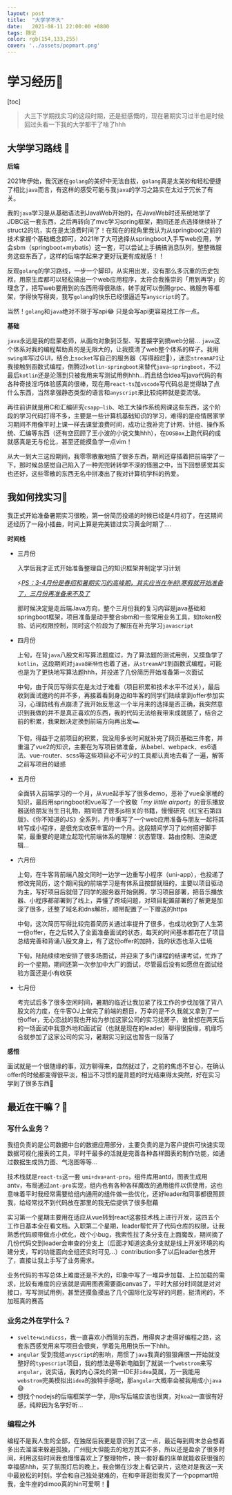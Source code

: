 ```yaml
---
layout: post
title:  "大学学不大"
date:   2021-08-11 22:00:00 +0800
tags: 随记
color: rgb(154,133,255)
cover: '../assets/popmart.png'
---
```


# 学习经历:memo:

[toc]

> 大三下学期找实习的这段时期，还是挺感慨的，现在暑期实习过半也是时候回过头看一下我的大学都干了啥了hhh

## 大学学习路线 :runner:

**后端**

2021年伊始，我沉迷在`golang`的美好中无法自拔，`golang`真是太美妙和轻松便捷了相比`java`而言，有这样的感受可能与我`java`的学习之路实在太过于冗长了有关。

我的`java`学习是从基础语法到JavaWeb开始的，在JavaWeb时还系统地学了JDBC这一套东西，之后再转向了mvc学习spring框架，期间还差点选择继续补了struct2的坑，实在是太浪费时间了！在现在的视角里我认为从springboot之前的技术掌握个基础概念即可，2021年了大可选择从springboot入手写web应用，学会sbm（springboot+mybatis）这一套，可以尝试上手搞搞消息队列，整整微服务这些东西了，这样的后端学起来才更好玩更有成就感！！

反观`golang`的学习路线，一步一个脚印，从实用出发，没有那么多沉重的历史包袱，用原生库都可以轻松搞出一个web应用程序，太符合我推崇的「用到再学」的理念了，把写web要用到的东西用得很熟练，转手就可以倒腾grpc、微服务等框架，学得快写得爽，我写`golang`的快乐已经很逼近写`anyscript`的了。

当然！`golang`和`java`绝对不限于写api:joy: 只是会写api更容易找工作一点。

**基础**

`java`永远是我的启蒙老师，从面向对象到泛型、写套接字到搞web分层... `java`这个体系对我的编程帮助真的是无限大的，让我摸清了web整个体系的样子。我用`swing库`写过GUI，结合上`socket`写自己的服务器（写得超烂:shit:），迷恋`streamAPI`让我接触到函数式编程，倒腾过`kotlin-springboot`来替代`java—springboot`，不过最后`kotlin`还是沦落到只被我用来写测试用例hhh...而且结合idea写java代码的有各种奇技淫巧体验感真的很棒，现在用`react-ts`加`vscode`写代码总是觉得缺了点什么东西，当然拿强静态类型的语言和`anyscript`来比较纯粹就是耍流氓。

再往前讲就是用C和汇编研究`csapp—lib`、哈工大操作系统网课这些东西，这个阶段的学习代码打得不多，主要是一些计算机基础知识的学习，难得的是疫情居家学习期间不用像平时上课一样去课堂浪费时间，成功让我补完了计网、计组、操作系统、汇编等东西（还有空回顾了王小波的小说文集hhh），在`DOSBox`上跑代码的成就感真是无与伦比，甚至还能摸鱼学一点vim！

从大一到大三这段期间，我零零散散地搞了很多东西，期间还穿插着把前端学了一下，那时候总感觉自己陷入了一种兜兜转转学不深的怪圈之中，当下回想感觉其实也还好，这些零散的东西无名中拼凑出了我对计算机学科的热爱。

## 我如何找实习:construction_worker:

我正式开始准备暑期实习很晚，第一份简历投递的时候已经是4月初了，在这期间还经历了一段小插曲，时间上算是完美错过实习黄金时期了....

**时间线**

* 三月份

  入学后我才正式开始准备整理自己的知识框架并制定学习计划

  :zap:<u>*PS：3-4月份是春招和暑期实习的高峰期，其实应当在年前\寒假就开始准备了，三月份再准备来不及了*</u>

  那时候决定是走后端Java方向，整个三月份我的复习内容是java基础和springboot框架，项目准备是动手整合sbm和一些常用业务工具，如token校验、访问权限控制，同时这个阶段为了解压在补充学习`javascript`

* 四月份

  上旬，在背`java`八股文和写算法题度过，为了算法题的测试用例，又摸鱼学了`kotlin`，这段期间对`java8新特性`也着了迷，从`streamAPI`到函数式编程，可能也是为了更快地写算法题hhh，并投递了几份简历开始准备第一次面试

  中旬，由于简历写得实在是太过于难看（项目积累和技术水平不过关），最后收到面试邀约的并不多，再接着看到身边和牛客的同学们陆续拿到offer参加实习，心理防线有点崩溃了我开始反思这一个半月来的选择是否正确，我突然意识到我做的并不是真正喜欢的东西，我的代码无法给我带来成就感了，结合之前的积累，我果断决定换到前端方向再出发:racing_car:

  下旬，得益于之前项目的积累，我没用多长时间就补完了网页基础三件套，并重温了vue2的知识，主要在为写项目做准备，从babel、webpack、es6语法、vue-router、scss等这些项目必不可少的工具都认真地去看了一遍，解答之前写项目的疑惑

* 五月份

  全面转入前端学习的一个月，从vue起手写了很多demo，恶补了vue全家桶的知识，最后用springboot和vue写了一个致敬「*my liittle airport*」的音乐播放器送给朋友当生日礼物，期间借了很多js相关的书籍，慢慢研究《红宝石第四版》、《你不知道的JS》全系列，月中重写了一个web应用准备与朋友一起将其转写成小程序，是很充实收获丰富的一个月。这段期间学习了如何搭好脚手架，最重要的是建立起现代前端体系的理解：状态管理、路由控制、渲染逻辑...

* 六月份

  上旬，在牛客背前端八股文同时一边学一边重写小程序（uni-app），也投递了修改完简历，这个期间我的前端学习是有体系且按部就班的，主要以项目驱动为主，写好项目后就借了同学的服务器开始倒腾，学习项目部署，把音乐播放器、小程序都部署到了线上，弄懂了跨域问题，对项目配置部署的了解更是加深了很多，还整了域名和dns解析，顺带配置了一下赠送的https

  中旬，这次简历写得比较完善简历关通过率提升了很多，也成功收到了人生第一份offer，在之后转入了全面准备面试的状态，每天的时间基本都花在了项目总结完善和背诵八股文身上，有了这份offer的加持，我的状态也渐入佳境

  下旬，陆陆续续地安排了很多场面试，并迎来了多门课程的结课考试，忙炸了的一个星期，期间还第一次参加中大厂的面试，尽管最后没有如愿但在面试经验方面还是小有收获

* 七月份

  考完试后多了很多空闲时间，暑期的临近让我加紧了找工作的步伐加强了背八股文的力度，在牛客OJ上做完了前端的题目，万幸的是不久我就又拿到了一份offer，无心恋战的我也开始为参加这家公司的实习找房子，谁曾想在两天后的一场面试中我意外地和面试官（也就是现在的leader）聊得很投缘，机缘巧合就参加了这家公司的实习，暑期实习到这也暂告一段落了

**感悟**

面试就是一个很随缘的事，双方聊得来，自然就过了，之前的焦虑不甘心，在确认offer的时候都变得很平淡，相当不习惯的是背题的时光结束得太突然，好在实习学到了很多东西:rabbit:

## 最近在干嘛？:shopping_cart:

### 写什么业务？

我组负责的是公司数据中台的数据应用部分，主要负责的是为客户提供可快速实现数据可视化报表的工具，平时干最多的活就是完善各种各样图表的制作功能，如通过数据生成热力图、气泡图等等...

技术栈就是`react-ts`这一套 `umi+dva+ant-pro`，组件库用antd，图表生成用antv，布局通过`ant-pro`实现，组内也有各种各样魔改的通用组件以供使用，这也意味着平时我经常需要给组内通用的组件做一些优化，还好leader和同事都很照顾我，给经常找不到代码放在那里的我无偿提供了很多慰藉

实习第一个星期主要用在适应从vue转到react这套技术栈上进行开发，这四五个工作日基本全在看文档。入职第二个星期，leader帮忙开了代码仓库的权限，让我熟悉代码顺带做点小优化，改个小bug，我索性拉了条分支在上面魔改，期间摘了几份代码交到leader会审查的分支上（后面才知道这条分支就是线上开发环境的构建分支，写的功能面向全组还实时可见...）contribution多了以后leader也放开了，直接让我上手写了业务需求。

业务代码的书写总体上难度还是不大的，印象中写了一堆异步加载、上拉加载的需求，比较有难度的应该就是调用图表需要画canvas了，平时大部分时间就是对对接口，写写测试用例，甚至还摸鱼摸出了几个国际化没写好的问题，挺清闲的，不加班真的赛高

### 业务之外在学什么？

* `svelte+windicss`，我一直喜欢小而简的东西，用得爽才走得好编程之路，这套东西感觉用来写项目会很爽，学着先用用快乐一下hhh。
* `angular` 受到我组`anyscript`的影响，用惯了`java`我真的狠狠痛恨一开始就没整好的`typescript`项目，我的想法是等新电脑到了就装一个`webstrom`来写`angular`，说实话，我的内心深处的第一IDE非`idea`莫属，万一我能用`webstrom`完美模拟出`idea`的独特手感呢，那`angular`大概率会被我用成小`java`:sweat_smile:
* 想找个nodejs的后端框架学一学，用ts写后端应该也很爽，对`koa2`一直很有好感，纯粹因为名字好听...

### 编程之外

编程不是我人生的全部，在独居后我更是意识到了这一点，最近每到周末总会想着多出去溜溜来躲避孤独，广州挺大但能去的地方其实不多，所以还是盈余了很多时间，利用这些时间我也慢慢喜欢上了整理物件，换一套好看的床单就能收获很强的幸福感hhh，买了氛围灯后的晚上，我会懒在沙发上看记录片，这绝对是我这一天中最放松的时刻。学会和自己独处挺难的，在和李哥逛街我买了一个popmart陪我，金牛座的dimoo真的hin可爱啊！:baby:
